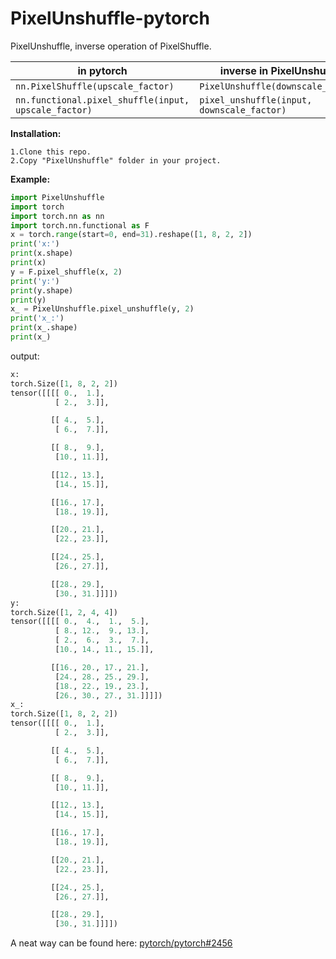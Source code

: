 # PixelUnshuffle-pytorch
PixelUnshuffle, inverse operation of PixelShuffle.



| in pytorch                                           | inverse in PixelUnshuffle                  |
| ---------------------------------------------------- | ------------------------------------------ |
| `nn.PixelShuffle(upscale_factor)`                    | `PixelUnshuffle(downscale_factor)`         |
| `nn.functional.pixel_shuffle(input, upscale_factor)` | `pixel_unshuffle(input, downscale_factor)` |



**Installation:**

```
1.Clone this repo.
2.Copy "PixelUnshuffle" folder in your project.
```

**Example:**

```python
import PixelUnshuffle
import torch
import torch.nn as nn
import torch.nn.functional as F
x = torch.range(start=0, end=31).reshape([1, 8, 2, 2])
print('x:')
print(x.shape)
print(x)
y = F.pixel_shuffle(x, 2)
print('y:')
print(y.shape)
print(y)
x_ = PixelUnshuffle.pixel_unshuffle(y, 2)
print('x_:')
print(x_.shape)
print(x_)
```

output:

```python
x:
torch.Size([1, 8, 2, 2])
tensor([[[[ 0.,  1.],
          [ 2.,  3.]],

         [[ 4.,  5.],
          [ 6.,  7.]],

         [[ 8.,  9.],
          [10., 11.]],

         [[12., 13.],
          [14., 15.]],

         [[16., 17.],
          [18., 19.]],

         [[20., 21.],
          [22., 23.]],

         [[24., 25.],
          [26., 27.]],

         [[28., 29.],
          [30., 31.]]]])
y:
torch.Size([1, 2, 4, 4])
tensor([[[[ 0.,  4.,  1.,  5.],
          [ 8., 12.,  9., 13.],
          [ 2.,  6.,  3.,  7.],
          [10., 14., 11., 15.]],

         [[16., 20., 17., 21.],
          [24., 28., 25., 29.],
          [18., 22., 19., 23.],
          [26., 30., 27., 31.]]]])
x_:
torch.Size([1, 8, 2, 2])
tensor([[[[ 0.,  1.],
          [ 2.,  3.]],

         [[ 4.,  5.],
          [ 6.,  7.]],

         [[ 8.,  9.],
          [10., 11.]],

         [[12., 13.],
          [14., 15.]],

         [[16., 17.],
          [18., 19.]],

         [[20., 21.],
          [22., 23.]],

         [[24., 25.],
          [26., 27.]],

         [[28., 29.],
          [30., 31.]]]])

```

A neat way can be found here:
[pytorch/pytorch#2456](https://github.com/pytorch/pytorch/issues/2456)
